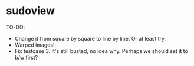 # sudoview

TO-DO:
* Change it from square by square to line by line.  Or at least try.
* Warped images!
* Fix testcase 3.  It's still busted, no idea why.  Perhaps we should set it to b/w first?